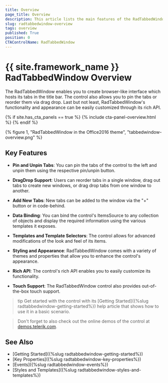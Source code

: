 ```yaml
---
title: Overview
page_title: Overview
description: This article lists the main features of the RadTabbedWindow control.
slug: radtabbedwindow-overview
tags: overview
published: True
position: 0
CTAControlName: RadTabbedWindow
---
```


# {{ site.framework_name }} RadTabbedWindow Overview

The RadTabbedWindow enables you to create browser-like interface which hosts its tabs in the title bar. The control also allows you to pin the tabs or reorder them via drag drop. Last but not least, RadTabbedWindow's functionality and appearance can be easily customized through its rich API.

{% if site.has_cta_panels == true %}
{% include cta-panel-overview.html %}
{% endif %}

{% figure 1, "RadTabbedWindow in the Office2016 theme", "tabbedwindow-overview.png" %}

## Key Features

* __Pin and Unpin Tabs__: You can pin the tabs of the control to the left and unpin them using the respective pin/unpin button.

* __DragDrop Support__: Users can reorder tabs in a single window, drag out tabs to create new windows, or drag drop tabs from one window to another.

* __Add New Tabs__: New tabs can be added to the window via the "+" button or in code-behind.

* __Data Binding__: You can bind the control's ItemsSource to any collection of objects and display the required information using the various templates it exposes.

* __Templates and Template Selectors__: The control allows for advanced modifications of the look and feel of its items.
	 
* __Styling and Appearance__: RadTabbedWindow comes with a variety of themes and properties that allow you to enhance the control's appearance.

* __Rich API__: The control's rich API enables you to easily customize its functionality.

* __Touch Support__: The RadTabbedWindow control also provides out-of-the-box touch support.

>tip Get started with the control with its [Getting Started]({%slug radtabbedwindow-getting-started%}) help article that shows how to use it in a basic scenario.

> Don't forget to also check out the online demos of the control at [demos.telerik.com](https://demos.telerik.com/wpf/).

## See Also

* [Getting Started]({%slug radtabbedwindow-getting-started%})
* [Key Properties]({%slug radtabbedwindow-key-properties%})
* [Events]({%slug radtabbedwindow-events%})
* [Styles and Templates]({%slug radtabbedwindow-styles-and-templates%})
